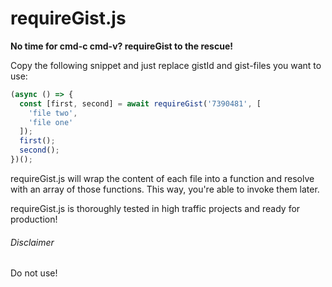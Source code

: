 # requireGist.js

**No time for cmd-c cmd-v? requireGist to the rescue!**

Copy the following snippet and just replace gistId and gist-files you want to use:

```js
(async () => {
  const [first, second] = await requireGist('7390481', [
    'file two',
    'file one'
  ]);
  first();
  second();
})();
```

requireGist.js will wrap the content of each file into a function and resolve with an array of those functions. This way, you're able to invoke them later.

requireGist.js is thoroughly tested in high traffic projects and ready for production!

###### Disclaimer

Do not use!
